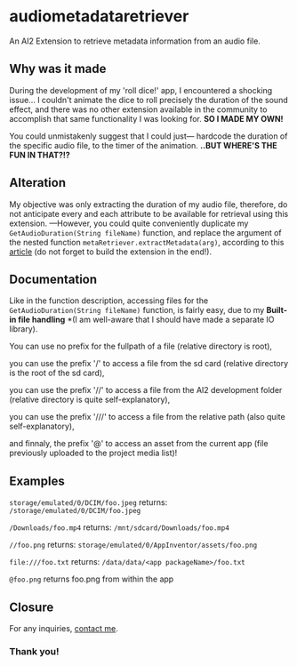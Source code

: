 # audiometadataretriever

An AI2 Extension to retrieve metadata information from an audio file.

## Why was it made

During the development of my 'roll dice!' app, I encountered a shocking issue... I couldn't animate the dice to roll precisely the duration of the sound effect, and there was no other extension available in the community to accomplish that same functionality I was looking for. **SO I MADE MY OWN!**

You could unmistakenly suggest that I could just— hardcode the duration of the specific audio file, to the timer of the animation. **..BUT WHERE'S THE FUN IN THAT?!?**

## Alteration

My objective was only extracting the duration of my audio file, therefore, do not anticipate every and each attribute to be available for retrieval using this extension. —However, you could quite conveniently duplicate my `GetAudioDuration(String fileName)` function, and replace the argument of the nested function `metaRetriever.extractMetadata(arg)`, according to this [article](https://developer.android.com/reference/android/media/MediaMetadataRetriever) (do not forget to build the extension in the end!).   

## Documentation

Like in the function description, accessing files for the `GetAudioDuration(String fileName)` function, is fairly easy, due to my **Built-in file handling** *(I am well-aware that I should have made a separate IO library). 

You can use no prefix for the fullpath of a file (relative directory is root),

you can use the prefix '/' to access a file from the sd card (relative directory is the root of the sd card),

you can use the prefix '//' to access a file from the AI2 development folder (relative directory is quite self-explanatory),

you can use the prefix '///' to access a file from the relative path (also quite self-explanatory),

and finnaly, the prefix '@' to access an asset from the current app (file previously uploaded to the project media list)!


## Examples

`storage/emulated/0/DCIM/foo.jpeg` returns: `/storage/emulated/0/DCIM/foo.jpeg`

`/Downloads/foo.mp4` returns: `/mnt/sdcard/Downloads/foo.mp4`

`//foo.png` returns: `storage/emulated/0/AppInventor/assets/foo.png`

`file:///foo.txt` returns: `/data/data/<app packageName>/foo.txt`

`@foo.png` returns foo.png from within the app

## Closure

For any inquiries, [contact me](https://github.com/Brillianware).

### Thank you!

